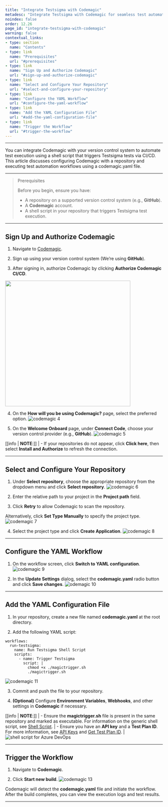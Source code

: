 ```yaml
---
title: "Integrate Testsigma with Codemagic"
metadesc: "Integrate Testsigma with Codemagic for seamless test automation | Trigger Testsigma test runs from your CI/CD pipeline using a shell script in GitHub."
noindex: false
order: 12.26
page_id: "integrate-testsigma-with-codemagic"
warning: false
contextual_links:
- type: section
  name: "Contents"
- type: link
  name: "Prerequisites"
  url: "#prerequisites"
- type: link
  name: "Sign Up and Authorize Codemagic"
  url: "#sign-up-and-authorize-codemagic"
- type: link
  name: "Select and Configure Your Repository"
  url: "#select-and-configure-your-repository"
- type: link
  name: "Configure the YAML Workflow"
  url: "#configure-the-yaml-workflow"
- type: link
  name: "Add the YAML Configuration File"
  url: "#add-the-yaml-configuration-file"
- type: link
  name: "Trigger the Workflow"
  url: "#trigger-the-workflow"
---
```


---

You can integrate Codemagic with your version control system to automate test execution using a shell script that triggers Testsigma tests via CI/CD. This article discusses configuring Codemagic with a repository and executing test automation workflows using a codemagic.yaml file.

---

> <p id="prerequisites">Prerequisites</p>
> 
> Before you begin, ensure you have:
>   - A repository on a supported version control system (e.g., **GitHub**).
>   - A **Codemagic** account.
>   - A shell script in your repository that triggers Testsigma test execution.

---

## **Sign Up and Authorize Codemagic**

1. Navigate to [Codemagic](https://codemagic.io).

2. Sign up using your version control system (We’re using **GitHub**).

3. After signing in, authorize Codemagic by clicking **Authorize Codemagic CI/CD**.
<img src="https://s3.amazonaws.com/static-docs.testsigma.com/new_images/projects/faq/Codemagic_1.1.png" style="width: 400px;" />

4. On the **How will you be using Codemagic?** page, select the preferred option.
![codemagic 4](https://s3.amazonaws.com/static-docs.testsigma.com/new_images/projects/faq/Codemagic_1.2.png)

5. On the **Welcome Onboard** page, under **Connect Code**, choose your version control provider (e.g., **GitHub**).
![codemagic 5](https://s3.amazonaws.com/static-docs.testsigma.com/new_images/projects/faq/Codemagic_1.3.png)

[[info | **NOTE**:]]
| -  If your repositories do not appear, click **Click here**, then select **Install and Authorize** to refresh the connection.

---

## **Select and Configure Your Repository**

1. Under **Select repository**, choose the appropriate repository from the dropdown menu and click **Select repository**.
![codemagic 6](https://s3.amazonaws.com/static-docs.testsigma.com/new_images/projects/faq/Codemagic_1.4.png)

2. Enter the relative path to your project in the **Project path** field.

3. Click **Retry** to allow Codemagic to scan the repository.

Alternatively, click **Set Type Manually** to specify the project type.
![codemagic 7](https://s3.amazonaws.com/static-docs.testsigma.com/new_images/projects/faq/Codemagic_1.5.png)

4. Select the project type and click **Create Application**.
![codemagic 8](https://s3.amazonaws.com/static-docs.testsigma.com/new_images/projects/faq/Codemagic_1.6.png)

---

## **Configure the YAML Workflow**

1. On the workflow screen, click **Switch to YAML configuration**.
![codemagic 9](https://s3.amazonaws.com/static-docs.testsigma.com/new_images/projects/faq/Codemagic_2.3.png)

2. In the **Update Settings** dialog, select the **codemagic.yaml** radio button and click **Save changes**.
![odemagic 10](https://s3.amazonaws.com/static-docs.testsigma.com/new_images/projects/faq/Codemagic_2.4.png)

---

## **Add the YAML Configuration File**

1. In your repository, create a new file named **codemagic.yaml** at the root directory.

2. Add the following YAML script:

```
workflows:
  run-testsigma:
    name: Run Testsigma Shell Script
    scripts:
      - name: Trigger Testsigma
        script: |
          chmod +x ./magictrigger.sh
          ./magictrigger.sh
```
![codemagic 11](https://s3.amazonaws.com/static-docs.testsigma.com/new_images/projects/faq/Codemagic_1.8.png)

3. Commit and push the file to your repository.

4. **(Optional)** Configure **Environment Variables**, **Webhooks**, and other settings in **Codemagic** if necessary.

[[info | **NOTE**:]]
| - Ensure the **magictrigger.sh** file is present in the same repository and marked as executable. For information on the generic shell script, see [Shell Script](https://testsigma.com/docs/continuous-integration/shell-script/).
| - Ensure you have an **API key** and a **Test Plan ID**. For more information, see [API Keys](https://testsigma.com/docs/configuration/api-keys/) and [Get Test Plan ID](https://docs.testsigma.com/images/azure-devops/get-test-plan-id.png).
| ![shell script for Azure DevOps](https://docs.testsigma.com/images/azure-devops/shell-script-azure-devops.png)

---

## **Trigger the Workflow**

1. Navigate to **Codemagic**.

2. Click **Start new build**.
![codemagic 13](https://s3.amazonaws.com/static-docs.testsigma.com/new_images/projects/faq/Codemagic_2.1.png)

Codemagic will detect the **codemagic.yaml** file and initiate the workflow. After the build completes, you can view the execution logs and test results.

---